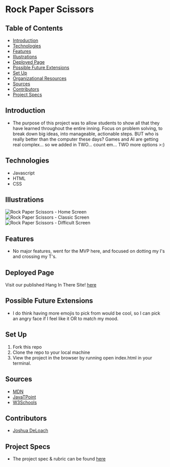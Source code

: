 # Rock Paper Scissors 


## Table of Contents
  - [Introduction](#introduction)
  - [Technologies](#technologies)
  - [Features](#features)
  - [Illustrations](#illustrations)
  - [Deployed Page](#deployed-page)
  - [Possible Future Extensions](#possible-future-extensions)
  - [Set Up](#set-up)
  - [Organizational Resources](#organizational-resources)
  - [Sources](#sources)
  - [Contributors](#contributors)
  - [Project Specs](#project-specs)

## Introduction
  - The purpose of this project was to allow students to show all that they have learned throughout the entire inning. Focus on problem solving, to break down big ideas, into manageable, actionable steps. BUT who is really better than the computer these days? Games and AI are getting real complex... so we added in TWO... count em... TWO more options >:) 

## Technologies
  - Javascript
  - HTML
  - CSS


## Illustrations
  ![Rock Paper Scissors - Home Screen](https://turingschool.slack.com/files/U02QP8A33J7/F03K721BMK9/screen_shot_2022-06-14_at_12.13.14_pm.png)
  ![Rock Paper Scissors - Classic Screen](https://turingschool.slack.com/files/U02QP8A33J7/F03KJMVKHM3/screen_shot_2022-06-14_at_12.09.50_pm.png)
  ![Rock Paper Scissors - Difficult Screen](https://turingschool.slack.com/files/U02QP8A33J7/F03KJMTTACV/screen_shot_2022-06-14_at_12.10.01_pm.png)

## Features
- No major features, went for the MVP here, and focused on dotting my I's and crossing my T's.

## Deployed Page

Visit our published Hang In There Site! [here]()

## Possible Future Extensions
  - I do think having more emojis to pick from would be cool, so I can pick an angry face if I feel like it OR to match my mood.

## Set Up

1. Fork this repo  
2. Clone the repo to your local machine
3. View the project in the browser by running open index.html in your terminal.



## Sources
  - [MDN](http://developer.mozilla.org/en-US/)
  - [JavaTPoint](https://www.javatpoint.com/how-to-check-a-radio-button-using-javascript)
  - [W3Schools](https://www.w3schools.com/)

## Contributors
  - [Joshua DeLoach](https://github.com/JDeLoach03)


## Project Specs
  - The project spec & rubric can be found [here](https://frontend.turing.edu/projects/module-1/rock-paper-scissors-solo-v2.html)
